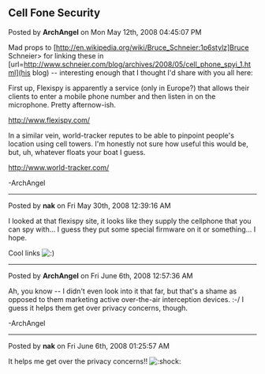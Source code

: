 ## Cell Fone Security
Posted by **ArchAngel** on Mon May 12th, 2008 04:45:07 PM

Mad props to [http://en.wikipedia.org/wiki/Bruce_Schneier:1p6stylz]Bruce Schneier> for linking these in [url=http://www.schneier.com/blog/archives/2008/05/cell_phone_spyi_1.html](his blog) -- interesting enough that I thought I'd share with you all here:

First up, Flexispy is apparently a service (only in Europe?) that allows their clients to enter a mobile phone number and then listen in on the microphone. Pretty afternow-ish.
<!-- m --><a class="postlink" href="http://www.flexispy.com/">http://www.flexispy.com/</a><!-- m -->

In a similar vein, world-tracker reputes to be able to pinpoint people's location using cell towers. I'm honestly not sure how useful this would be, but, uh, whatever floats your boat I guess.
<!-- m --><a class="postlink" href="http://www.world-tracker.com/">http://www.world-tracker.com/</a><!-- m -->

-ArchAngel

--------------------------------------------------------------------------------

Posted by **nak** on Fri May 30th, 2008 12:39:16 AM

I looked at that flexispy site, it looks like they supply the cellphone that you can spy with... I guess they put some special firmware on it or something... I hope.

Cool links <!-- s:) --><img src="{SMILIES_PATH}/icon_e_smile.gif" alt=":)" title="Smile" /><!-- s:) -->

--------------------------------------------------------------------------------

Posted by **ArchAngel** on Fri June 6th, 2008 12:57:36 AM

Ah, you know -- I didn't even look into it that far, but that's a shame as opposed to them marketing active over-the-air interception devices. :-/ I guess it helps them get over privacy concerns, though.

-ArchAngel

--------------------------------------------------------------------------------

Posted by **nak** on Fri June 6th, 2008 01:25:57 AM

It helps me get over the privacy concerns!!  <!-- s:shock: --><img src="{SMILIES_PATH}/icon_eek.gif" alt=":shock:" title="Shocked" /><!-- s:shock: -->
